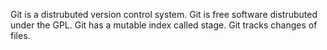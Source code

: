 Git is a distrubuted version  control system.
Git is free software distrubuted under the GPL.
Git has a mutable index called stage.
Git tracks changes of files.
